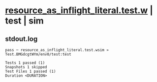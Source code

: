 # [resource_as_inflight_literal.test.w](../../../../../examples/tests/valid/resource_as_inflight_literal.test.w) | test | sim

## stdout.log
```log
pass ─ resource_as_inflight_literal.test.wsim » Test.BMGdcgtWYm/env0/test:test

Tests 1 passed (1)
Snapshots 1 skipped
Test Files 1 passed (1)
Duration <DURATION>
```

